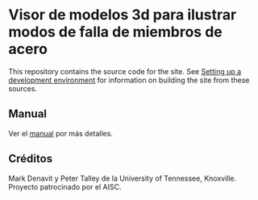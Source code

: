 Visor de modelos 3d para ilustrar modos de falla de miembros de acero
=========================================================================

This repository contains the source code for the site. See
[Setting up a development environment](https://aisc-org.github.io/aisc-model-viewer/docs/#Setting-up-a-development-environment)
for information on building the site from these sources.


Manual
------------

Ver el [manual](https://aisc-org.github.io/aisc-model-viewer/docs/#Getting-started) por más detalles.


Créditos
------------

Mark Denavit y Peter Talley de la University of Tennessee, Knoxville. 
Proyecto patrocinado por el AISC.
